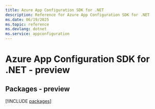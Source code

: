 ```yaml
---
title: Azure App Configuration SDK for .NET
description: Reference for Azure App Configuration SDK for .NET
ms.date: 06/19/2025
ms.topic: reference
ms.devlang: dotnet
ms.service: appconfiguration
---
```

# Azure App Configuration SDK for .NET - preview
## Packages - preview
[!INCLUDE [packages](app-configuration-index.md)]
